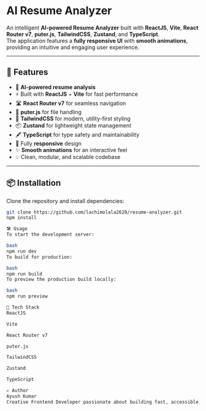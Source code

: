 # AI Resume Analyzer

An intelligent **AI-powered Resume Analyzer** built with **ReactJS**, **Vite**, **React Router v7**, **puter.js**, **TailwindCSS**, **Zustand**, and **TypeScript**.  
The application features a **fully responsive UI** with **smooth animations**, providing an intuitive and engaging user experience.

---

## 🚀 Features

- 🤖 **AI-powered resume analysis**
- ⚡ Built with **ReactJS** + **Vite** for fast performance
- 🛣️ **React Router v7** for seamless navigation
- 📂 **puter.js** for file handling
- 🎨 **TailwindCSS** for modern, utility-first styling
- 📦 **Zustand** for lightweight state management
- 🖋 **TypeScript** for type safety and maintainability
- 📱 Fully **responsive** design
- ✨ **Smooth animations** for an interactive feel
- 💡 Clean, modular, and scalable codebase

---

## 📦 Installation

Clone the repository and install dependencies:

```bash
git clone https://github.com/lachimolala2628/resume-analyzer.git
npm install

🛠️ Usage
To start the development server:

bash
npm run dev
To build for production:

bash
npm run build
To preview the production build locally:

bash
npm run preview

🧰 Tech Stack
ReactJS

Vite

React Router v7

puter.js

TailwindCSS

Zustand

TypeScript

✍️ Author
Ayush Kumar
Creative Frontend Developer passionate about building fast, accessible, and user-focused web experiences.